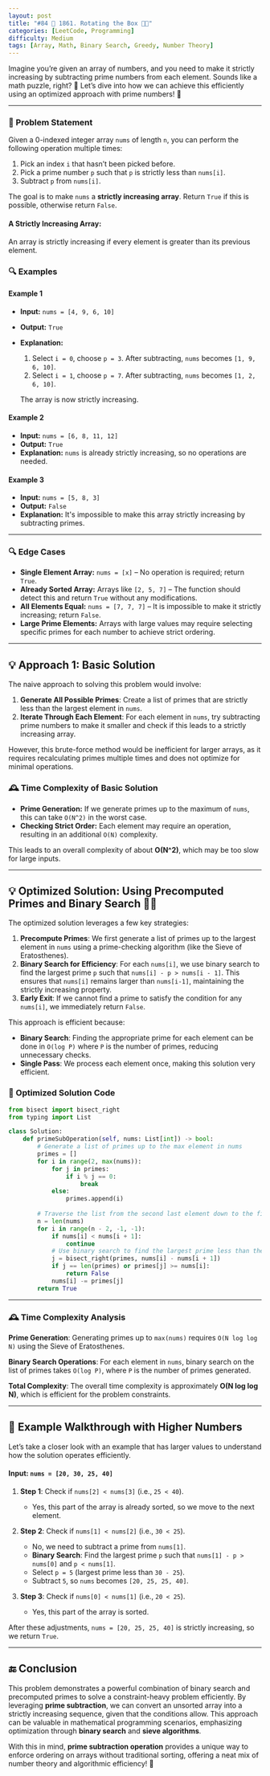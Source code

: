 ```yaml
---
layout: post  
title: "#84 🔄 1861. Rotating the Box 🧠🚀"  
categories: [LeetCode, Programming]
difficulty: Medium
tags: [Array, Math, Binary Search, Greedy, Number Theory]
---
```


Imagine you’re given an array of numbers, and you need to make it strictly increasing by subtracting prime numbers from each element. Sounds like a math puzzle, right? 🤔 Let’s dive into how we can achieve this efficiently using an optimized approach with prime numbers! 🌟

---

### 📝 Problem Statement
Given a 0-indexed integer array `nums` of length `n`, you can perform the following operation multiple times:

1. Pick an index `i` that hasn’t been picked before.
2. Pick a prime number `p` such that `p` is strictly less than `nums[i]`.
3. Subtract `p` from `nums[i]`.

The goal is to make `nums` a **strictly increasing array**. Return `True` if this is possible, otherwise return `False`.

#### A Strictly Increasing Array:
An array is strictly increasing if every element is greater than its previous element.

### 🔍 Examples

#### Example 1
- **Input:** `nums = [4, 9, 6, 10]`
- **Output:** `True`
- **Explanation:**
    1. Select `i = 0`, choose `p = 3`. After subtracting, `nums` becomes `[1, 9, 6, 10]`.
    2. Select `i = 1`, choose `p = 7`. After subtracting, `nums` becomes `[1, 2, 6, 10]`.

    The array is now strictly increasing.

#### Example 2
- **Input:** `nums = [6, 8, 11, 12]`
- **Output:** `True`
- **Explanation:** `nums` is already strictly increasing, so no operations are needed.

#### Example 3
- **Input:** `nums = [5, 8, 3]`
- **Output:** `False`
- **Explanation:** It's impossible to make this array strictly increasing by subtracting primes.

---

### 🔍 Edge Cases
- **Single Element Array:** `nums = [x]` – No operation is required; return `True`.
- **Already Sorted Array:** Arrays like `[2, 5, 7]` – The function should detect this and return `True` without any modifications.
- **All Elements Equal:** `nums = [7, 7, 7]` – It is impossible to make it strictly increasing; return `False`.
- **Large Prime Elements:** Arrays with large values may require selecting specific primes for each number to achieve strict ordering.

---

## 💡 Approach 1: Basic Solution

The naive approach to solving this problem would involve:
1. **Generate All Possible Primes**: Create a list of primes that are strictly less than the largest element in `nums`.
2. **Iterate Through Each Element**: For each element in `nums`, try subtracting prime numbers to make it smaller and check if this leads to a strictly increasing array.

However, this brute-force method would be inefficient for larger arrays, as it requires recalculating primes multiple times and does not optimize for minimal operations.

### 🕰️ Time Complexity of Basic Solution
- **Prime Generation:** If we generate primes up to the maximum of `nums`, this can take `O(N^2)` in the worst case.
- **Checking Strict Order:** Each element may require an operation, resulting in an additional `O(N)` complexity.

This leads to an overall complexity of about **O(N^2)**, which may be too slow for large inputs.

---

## 💡 Optimized Solution: Using Precomputed Primes and Binary Search 🧑‍💻

The optimized solution leverages a few key strategies:
1. **Precompute Primes**: We first generate a list of primes up to the largest element in `nums` using a prime-checking algorithm (like the Sieve of Eratosthenes).
2. **Binary Search for Efficiency**: For each `nums[i]`, we use binary search to find the largest prime `p` such that `nums[i] - p > nums[i - 1]`. This ensures that `nums[i]` remains larger than `nums[i-1]`, maintaining the strictly increasing property.
3. **Early Exit**: If we cannot find a prime to satisfy the condition for any `nums[i]`, we immediately return `False`.

This approach is efficient because:
- **Binary Search**: Finding the appropriate prime for each element can be done in `O(log P)` where `P` is the number of primes, reducing unnecessary checks.
- **Single Pass**: We process each element once, making this solution very efficient.

### 🚀 Optimized Solution Code

```python
from bisect import bisect_right
from typing import List

class Solution:
    def primeSubOperation(self, nums: List[int]) -> bool:
        # Generate a list of primes up to the max element in nums
        primes = []
        for i in range(2, max(nums)):
            for j in primes:
                if i % j == 0:
                    break
            else:
                primes.append(i)
        
        # Traverse the list from the second last element down to the first
        n = len(nums)
        for i in range(n - 2, -1, -1):
            if nums[i] < nums[i + 1]:
                continue
            # Use binary search to find the largest prime less than the difference
            j = bisect_right(primes, nums[i] - nums[i + 1])
            if j == len(primes) or primes[j] >= nums[i]:
                return False
            nums[i] -= primes[j]
        return True
```

---

### 🕰️ Time Complexity Analysis

**Prime Generation**: Generating primes up to `max(nums)` requires `O(N log log N)` using the Sieve of Eratosthenes.

**Binary Search Operations**: For each element in `nums`, binary search on the list of primes takes `O(log P)`, where `P` is the number of primes generated.

**Total Complexity**: The overall time complexity is approximately **O(N log log N)**, which is efficient for the problem constraints.

---

## 🧮 Example Walkthrough with Higher Numbers

Let’s take a closer look with an example that has larger values to understand how the solution operates efficiently.

#### Input: `nums = [20, 30, 25, 40]`

1. **Step 1**: Check if `nums[2] < nums[3]` (i.e., `25 < 40`).
   - Yes, this part of the array is already sorted, so we move to the next element.
   
2. **Step 2**: Check if `nums[1] < nums[2]` (i.e., `30 < 25`).
   - No, we need to subtract a prime from `nums[1]`.
   - **Binary Search**: Find the largest prime `p` such that `nums[1] - p > nums[0]` and `p < nums[1]`.
   - Select `p = 5` (largest prime less than `30 - 25`).
   - Subtract `5`, so `nums` becomes `[20, 25, 25, 40]`.

3. **Step 3**: Check if `nums[0] < nums[1]` (i.e., `20 < 25`).
   - Yes, this part of the array is sorted.

After these adjustments, `nums = [20, 25, 25, 40]` is strictly increasing, so we return `True`.

---

## 🔚 Conclusion

This problem demonstrates a powerful combination of binary search and precomputed primes to solve a constraint-heavy problem efficiently. By leveraging **prime subtraction**, we can convert an unsorted array into a strictly increasing sequence, given that the conditions allow. This approach can be valuable in mathematical programming scenarios, emphasizing optimization through **binary search** and **sieve algorithms**.

With this in mind, **prime subtraction operation** provides a unique way to enforce ordering on arrays without traditional sorting, offering a neat mix of number theory and algorithmic efficiency! 🎉

